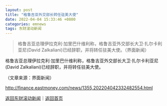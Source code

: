```yaml
---
layout: post
title: "格鲁吉亚外交部长转任驻美大使"
date: 2022-04-04 15:33:46 +0800
categories: emnews
tags: 东财滚动新闻
---
```

> 格鲁吉亚总理伊拉克利·加里巴什维利称，格鲁吉亚外交部长大卫·扎尔卡利亚尼(David Zalkaliani)已经辞职，并将转任驻美大使。（界面新闻）

<p>格鲁吉亚总理伊拉克利·加里巴什维利称，格鲁吉亚外交部长大卫·扎尔卡利亚尼(David Zalkaliani)已经辞职，并将转任驻美大使。</p><p class="em_media">（文章来源：界面新闻）</p>

<http://finance.eastmoney.com/news/1355,202204042332482554.html>

[返回东财滚动新闻](//finews.withounder.com/emnews/)｜[返回首页](//finews.withounder.com/)